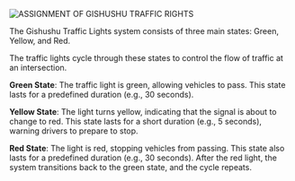 
![ASSIGNMENT OF GISHUSHU TRAFFIC RIGHTS](https://github.com/user-attachments/assets/3a92c145-3cf6-4e67-8614-ecf62d5f7187)




The Gishushu Traffic Lights system consists of three main states: Green, Yellow, and Red. 

The traffic lights cycle through these states to control the flow of traffic at an intersection.

**Green State**: The traffic light is green, allowing vehicles to pass. This state lasts for a predefined duration (e.g., 30 seconds).

**Yellow State**: The light turns yellow, indicating that the signal is about to change to red. 
This state lasts for a short duration (e.g., 5 seconds), warning drivers to prepare to stop.

**Red State**: The light is red, stopping vehicles from passing. This state also lasts for a predefined duration (e.g., 30 seconds).
After the red light, the system transitions back to the green state, and the cycle repeats.
